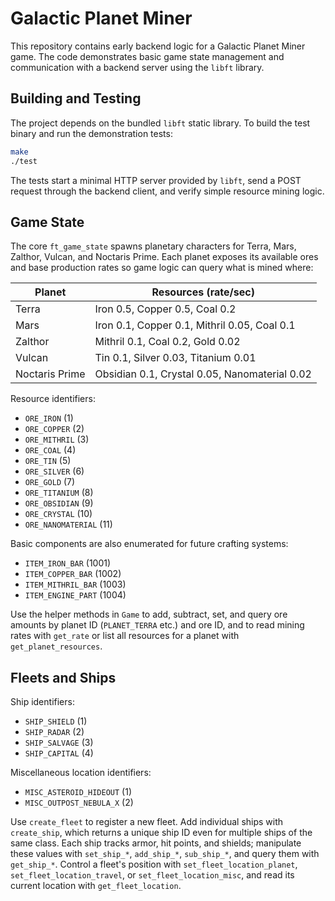 # Galactic Planet Miner

This repository contains early backend logic for a Galactic Planet Miner game. The code demonstrates
basic game state management and communication with a backend server using the `libft` library.

## Building and Testing

The project depends on the bundled `libft` static library. To build the test binary and run the
demonstration tests:

```sh
make
./test
```

The tests start a minimal HTTP server provided by `libft`, send a POST request through the backend
client, and verify simple resource mining logic.

## Game State

The core `ft_game_state` spawns planetary characters for Terra, Mars, Zalthor,
Vulcan, and Noctaris Prime. Each planet exposes its available ores and base
production rates so game logic can query what is mined where:

| Planet | Resources (rate/sec) |
| ------ | -------------------- |
| Terra | Iron 0.5, Copper 0.5, Coal 0.2 |
| Mars | Iron 0.1, Copper 0.1, Mithril 0.05, Coal 0.1 |
| Zalthor | Mithril 0.1, Coal 0.2, Gold 0.02 |
| Vulcan | Tin 0.1, Silver 0.03, Titanium 0.01 |
| Noctaris Prime | Obsidian 0.1, Crystal 0.05, Nanomaterial 0.02 |

Resource identifiers:

- `ORE_IRON` (1)
- `ORE_COPPER` (2)
- `ORE_MITHRIL` (3)
- `ORE_COAL` (4)
- `ORE_TIN` (5)
- `ORE_SILVER` (6)
- `ORE_GOLD` (7)
- `ORE_TITANIUM` (8)
- `ORE_OBSIDIAN` (9)
- `ORE_CRYSTAL` (10)
- `ORE_NANOMATERIAL` (11)

Basic components are also enumerated for future crafting systems:

- `ITEM_IRON_BAR` (1001)
- `ITEM_COPPER_BAR` (1002)
- `ITEM_MITHRIL_BAR` (1003)
- `ITEM_ENGINE_PART` (1004)

Use the helper methods in `Game` to add, subtract, set, and query ore amounts
by planet ID (`PLANET_TERRA` etc.) and ore ID, and to read mining rates with
`get_rate` or list all resources for a planet with `get_planet_resources`.

## Fleets and Ships

Ship identifiers:

- `SHIP_SHIELD` (1)
- `SHIP_RADAR` (2)
- `SHIP_SALVAGE` (3)
- `SHIP_CAPITAL` (4)

Miscellaneous location identifiers:

- `MISC_ASTEROID_HIDEOUT` (1)
- `MISC_OUTPOST_NEBULA_X` (2)

Use `create_fleet` to register a new fleet. Add individual ships with
`create_ship`, which returns a unique ship ID even for multiple ships of the
same class. Each ship tracks armor, hit points, and shields; manipulate these
values with `set_ship_*`, `add_ship_*`, `sub_ship_*`, and query them with
`get_ship_*`. Control a fleet's position with `set_fleet_location_planet`,
`set_fleet_location_travel`, or `set_fleet_location_misc`, and read its current
location with `get_fleet_location`.
